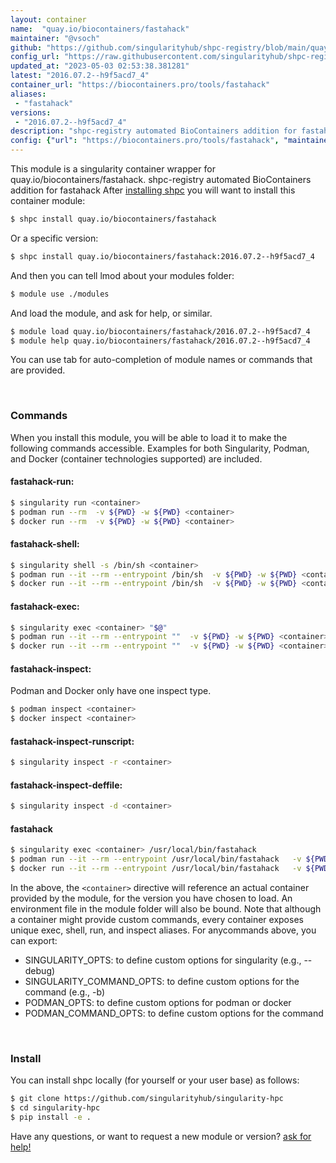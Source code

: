```yaml
---
layout: container
name:  "quay.io/biocontainers/fastahack"
maintainer: "@vsoch"
github: "https://github.com/singularityhub/shpc-registry/blob/main/quay.io/biocontainers/fastahack/container.yaml"
config_url: "https://raw.githubusercontent.com/singularityhub/shpc-registry/main/quay.io/biocontainers/fastahack/container.yaml"
updated_at: "2023-05-03 02:53:38.381281"
latest: "2016.07.2--h9f5acd7_4"
container_url: "https://biocontainers.pro/tools/fastahack"
aliases:
 - "fastahack"
versions:
 - "2016.07.2--h9f5acd7_4"
description: "shpc-registry automated BioContainers addition for fastahack"
config: {"url": "https://biocontainers.pro/tools/fastahack", "maintainer": "@vsoch", "description": "shpc-registry automated BioContainers addition for fastahack", "latest": {"2016.07.2--h9f5acd7_4": "sha256:5fad12f37ddef35fe586482c52c534ae4f15c56a5f930e360303c49cb6d15794"}, "tags": {"2016.07.2--h9f5acd7_4": "sha256:5fad12f37ddef35fe586482c52c534ae4f15c56a5f930e360303c49cb6d15794"}, "docker": "quay.io/biocontainers/fastahack", "aliases": {"fastahack": "/usr/local/bin/fastahack"}}
---
```


This module is a singularity container wrapper for quay.io/biocontainers/fastahack.
shpc-registry automated BioContainers addition for fastahack
After [installing shpc](#install) you will want to install this container module:


```bash
$ shpc install quay.io/biocontainers/fastahack
```

Or a specific version:

```bash
$ shpc install quay.io/biocontainers/fastahack:2016.07.2--h9f5acd7_4
```

And then you can tell lmod about your modules folder:

```bash
$ module use ./modules
```

And load the module, and ask for help, or similar.

```bash
$ module load quay.io/biocontainers/fastahack/2016.07.2--h9f5acd7_4
$ module help quay.io/biocontainers/fastahack/2016.07.2--h9f5acd7_4
```

You can use tab for auto-completion of module names or commands that are provided.

<br>

### Commands

When you install this module, you will be able to load it to make the following commands accessible.
Examples for both Singularity, Podman, and Docker (container technologies supported) are included.

#### fastahack-run:

```bash
$ singularity run <container>
$ podman run --rm  -v ${PWD} -w ${PWD} <container>
$ docker run --rm  -v ${PWD} -w ${PWD} <container>
```

#### fastahack-shell:

```bash
$ singularity shell -s /bin/sh <container>
$ podman run --it --rm --entrypoint /bin/sh  -v ${PWD} -w ${PWD} <container>
$ docker run --it --rm --entrypoint /bin/sh  -v ${PWD} -w ${PWD} <container>
```

#### fastahack-exec:

```bash
$ singularity exec <container> "$@"
$ podman run --it --rm --entrypoint ""  -v ${PWD} -w ${PWD} <container> "$@"
$ docker run --it --rm --entrypoint ""  -v ${PWD} -w ${PWD} <container> "$@"
```

#### fastahack-inspect:

Podman and Docker only have one inspect type.

```bash
$ podman inspect <container>
$ docker inspect <container>
```

#### fastahack-inspect-runscript:

```bash
$ singularity inspect -r <container>
```

#### fastahack-inspect-deffile:

```bash
$ singularity inspect -d <container>
```


#### fastahack

```bash
$ singularity exec <container> /usr/local/bin/fastahack
$ podman run --it --rm --entrypoint /usr/local/bin/fastahack   -v ${PWD} -w ${PWD} <container> -c " $@"
$ docker run --it --rm --entrypoint /usr/local/bin/fastahack   -v ${PWD} -w ${PWD} <container> -c " $@"
```



In the above, the `<container>` directive will reference an actual container provided
by the module, for the version you have chosen to load. An environment file in the
module folder will also be bound. Note that although a container
might provide custom commands, every container exposes unique exec, shell, run, and
inspect aliases. For anycommands above, you can export:

 - SINGULARITY_OPTS: to define custom options for singularity (e.g., --debug)
 - SINGULARITY_COMMAND_OPTS: to define custom options for the command (e.g., -b)
 - PODMAN_OPTS: to define custom options for podman or docker
 - PODMAN_COMMAND_OPTS: to define custom options for the command

<br>

### Install

You can install shpc locally (for yourself or your user base) as follows:

```bash
$ git clone https://github.com/singularityhub/singularity-hpc
$ cd singularity-hpc
$ pip install -e .
```

Have any questions, or want to request a new module or version? [ask for help!](https://github.com/singularityhub/singularity-hpc/issues)